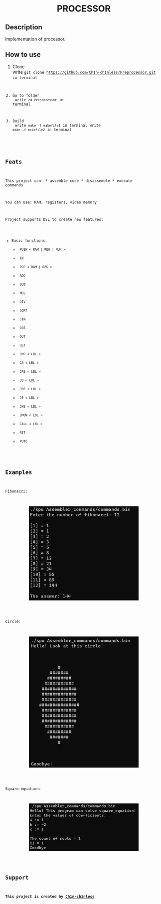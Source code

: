 <h1 align="center">PROCESSOR</h1>

## Description

 Implementation of processor.

## How to use

1. Clone <br>
        write <code>git clone https://github.com/Ch1n-ch1nless/Preprocessor.git in terminal

2. Go to folder <br>
        write <code>cd Preprocessor</code> in terminal

3. Build <br>
        write <code>make -f makefile1</code> in terminal
        write <code>make -f makefile2</code> in terminal

## Feats

This project can:
    * assemble code
    * disassemble
    * execute commands

You can use: RAM, registers, video memory

Project supports DSL to create new features:

* Basic functions:
    * <code> PUSH < RAM | REG | NUM > </code>
    * <code> IN </code>
    * <code> POP < RAM | REG > </code>
    * <code> ADD </code>
    * <code> SUB </code>
    * <code> MUL </code>
    * <code> DIV </code>
    * <code> SQRT </code>
    * <code> SIN </code>
    * <code> COS </code>
    * <code> OUT </code>
    * <code> HLT </code>
    * <code> JMP < LBL > </code>
    * <code> JA < LBL > </code>
    * <code> JAE < LBL > </code>
    * <code> JB < LBL > </code>
    * <code> JBE < LBL > </code>
    * <code> JE < LBL > </code>
    * <code> JNE < LBL > </code>
    * <code> JMON < LBL > </code>
    * <code> CALL < LBL > </code>
    * <code> RET </code>
    * <code> PUTC </code>



## Examples

Fibonacci: <br>
<p align="center"><img src="/Img/fibonacci.png" width = "70%"></p>

Circle: <br>
<p align="center"><img src="/Img/circle.png" width = "70%"></p>

Square equation: <br>
<p align="center"><img src="/Img/square_equation.png" width = "70%"></p>

## Support
**This project is created by [Ch1n-ch1nless](https://github.com/Ch1n-ch1nless)**
